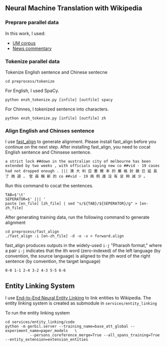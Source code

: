 ## Neural Machine Translation with Wikipedia

### Preprare parallel data

In this work, I used:

* [UM corpus](http://nlp2ct.cis.umac.mo/um-corpus/)
* [News commentary](http://data.statmt.org/news-commentary/v15)

### Tokenize parallel data

Tokenize English sentence and Chinese sentecne
```
cd preprocess/tokenize
```

For English, I used SpaCy.
```
python enzh_tokenize.py [infile] [outfile] spacy
```

For Chinnes, I tokenized sentence into characters.
```
python enzh_tokenize.py [infile] [outfile] zh
```

### Align English and Chinses sentence
I use [fast_align](https://github.com/clab/fast_align) to generate alignment.
Please install fast_align before you continue on the next step.
After installing fast_align, you need to cocat English sentence and Chinsese sentence.
```
a strict lock ##down in the australian city of melbourne has been extended by two weeks , with officials saying new co ##vid - 19 cases had not dropped enough . ||| 澳 大 利 亞 墨 爾 本 的 嚴 格 封 鎖 已 延 長 了 兩 週 ， 官 員 稱 新 的 co ##vid - 19 病 例 還 沒 有 足 夠 減 少 。
```
Run this command to cocat the sentences.
```
TAB=$'\t'
SEPERATOR=$' ||| '
paste [en_file] [zh_file] | sed "s/${TAB}/${SEPERATOR}/g" > [en-zh_file]
```


After generating training data, run the following command to generate alignment
```
cd preprocess/fast_align
./fast_align -i [en-zh_file] -d -o -v > forward.align
```

fast_align produces outputs in the widely-used `i-j` "Pharaoh format," where a pair `i-j` indicates that the ith word (zero-indexed) of the left language (by convention, the source language) is aligned to the jth word of the right sentence (by convention, the target language)
```
0-0 1-1 2-4 3-2 4-3 5-5 6-6
```

## Entity Linking System

I use [End-to-End Neural Entity Linking](https://github.com/dalab/end2end_neural_el) to link entities to Wikipedia.
The entity linking system is created as submodule in `services/entity_linking`

To run the entity linking system
```
cd services/entity_linking/code
python -m gerbil.server --training_name=base_att_global --experiment_name=paper_models   \
           --persons_coreference_merge=True --all_spans_training=True --entity_extension=extension_entities
```







